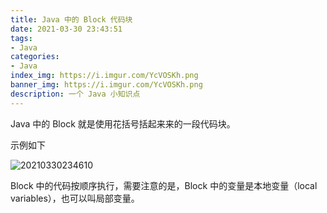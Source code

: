 ```yaml
---
title: Java 中的 Block 代码块
date: 2021-03-30 23:43:51
tags:
- Java
categories:
- Java
index_img: https://i.imgur.com/YcVOSKh.png
banner_img: https://i.imgur.com/YcVOSKh.png
description: 一个 Java 小知识点
---
```


Java 中的 Block 就是使用花括号括起来来的一段代码块。

示例如下

![20210330234610](https://cdn.jsdelivr.net/gh/fanlumaster/BlogMaps@master/blogs/pictures/20210330234610.png)

Block 中的代码按顺序执行，需要注意的是，Block 中的变量是本地变量（local variables），也可以叫局部变量。